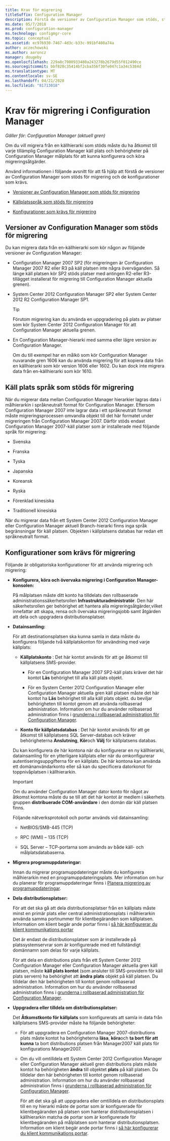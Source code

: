 ```yaml
---
title: Krav för migrering
titleSuffix: Configuration Manager
description: Förstå de versioner av Configuration Manager som stöds, stöd för käll plats språk som stöds och konfigurationer som krävs för migrering.
ms.date: 05/7/2018
ms.prod: configuration-manager
ms.technology: configmgr-core
ms.topic: conceptual
ms.assetid: ec976930-7467-4d3c-b33c-991bf408a74a
author: aczechowski
ms.author: aaroncz
manager: dougeby
ms.openlocfilehash: 229a8c7980933480a243278b2679d55f012490ce
ms.sourcegitcommit: bbf820c35414bf2cba356f30fe047c1a34c5384d
ms.translationtype: MT
ms.contentlocale: sv-SE
ms.lasthandoff: 04/21/2020
ms.locfileid: "81713018"
---
```

# <a name="prerequisites-for-migration-in-configuration-manager"></a>Krav för migrering i Configuration Manager

*Gäller för: Configuration Manager (aktuell gren)*

Om du vill migrera från en källhierarki som stöds måste du ha åtkomst till varje tillämplig Configuration Manager käll plats och behörigheter på Configuration Manager målplats för att kunna konfigurera och köra migreringsåtgärder.  

 Använd informationen i följande avsnitt för att få hjälp att förstå de versioner av Configuration Manager som stöds för migrering och de konfigurationer som krävs.  

-   [Versioner av Configuration Manager som stöds för migrering](#BKMK_SupportedMigrationVersions)  

-   [Källplatsspråk som stöds för migrering](#BKMK_SorceSiteLanguage)  

-   [Konfigurationer som krävs för migrering](#BKMK_Required_Configurations)  

##  <a name="versions-of-configuration-manager-that-are-supported-for-migration"></a><a name="BKMK_SupportedMigrationVersions"></a>Versioner av Configuration Manager som stöds för migrering  
 Du kan migrera data från en-källhierarki som kör någon av följande versioner av Configuration Manager:  

- Configuration Manager 2007 SP2 (för migreringen är Configuration Manager 2007 R2 eller R3 på käll platsen inte några överväganden. Så länge käll platsen kör SP2 stöds platser med antingen R2-eller R3-tillägget installerat för migrering till Configuration Manager aktuella grenen).  

- System Center 2012 Configuration Manager SP2 eller System Center 2012 R2 Configuration Manager SP1.  

  > [!TIP]  
  >  Förutom migrering kan du använda en uppgradering på plats av platser som kör System Center 2012 Configuration Manager för att Configuration Manager aktuella grenen.  

- En Configuration Manager-hierarki med samma eller lägre version av Configuration Manager.  

  Om du till exempel har en målkö som kör Configuration Manager nuvarande gren 1606 kan du använda migrering för att kopiera data från en källhierarki som kör version 1606 eller 1602. Du kan dock inte migrera data från en-källhierarki som kör 1610.  


##  <a name="source-site-languages-that-are-supported-for-migration"></a><a name="BKMK_SorceSiteLanguage"></a>Käll plats språk som stöds för migrering  
 När du migrerar data mellan Configuration Manager hierarkier lagras data i målhierarkin i språkneutralt format för Configuration Manager. Eftersom Configuration Manager 2007 inte lagrar data i ett språkneutralt format måste migreringsprocessen omvandla objekt till det här formatet under migreringen från Configuration Manager 2007. Därför stöds endast Configuration Manager 2007-käll platser som är installerade med följande språk för migrering:  

-   Svenska  

-   Franska  

-   Tyska  

-   Japanska  

-   Koreansk  

-   Ryska  

-   Förenklad kinesiska  

-   Traditionell kinesiska  

När du migrerar data från ett System Center 2012 Configuration Manager eller Configuration Manager aktuell Branch-hierarki finns inga språk begränsningar för käll platsen. Objekten i källplatsens databas har redan ett språkneutralt format.  

##  <a name="required-configurations-for-migration"></a><a name="BKMK_Required_Configurations"></a>Konfigurationer som krävs för migrering  
Följande är obligatoriska konfigurationer för att använda migrering och migrering:  

- **Konfigurera, köra och övervaka migrering i Configuration Manager-konsolen:**  

   På målplatsen måste ditt konto ha tilldelats den rollbaserade administrationssäkerhetsrollen **Infrastrukturadministratör**. Den här säkerhetsrollen ger behörighet att hantera alla migreringsåtgärder,vilket innefattar att skapa, rensa och övervaka migreringsjobb samt åtgärden att dela och uppgradera distributionsplatser.  

- **Datainsamling:**  

   För att destinationsplatsen ska kunna samla in data måste du konfigurera följande två källplatskonton för användning med varje källplats:  

  -   **Källplatskonto** : Det här kontot används för att ge åtkomst till källplatsens SMS-provider.  

      -   För en Configuration Manager 2007 SP2-käll plats kräver det här kontot **Läs** behörighet till alla käll plats objekt.  

      -   För en System Center 2012 Configuration Manager eller Configuration Manager aktuella gren käll platsen måste det här kontot ha **Läs** behörighet till alla käll plats objekt. du beviljar behörigheten till kontot genom att använda rollbaserad administration. Information om hur du använder rollbaserad administration finns i [grunderna i rollbaserad administration för Configuration Manager](../../core/understand/fundamentals-of-role-based-administration.md).  

  -   **Konto för källplatsdatabas** : Det här kontot används för att ge åtkomst till källplatsens SQL Server-databas och kräver behörigheterna **Anslutning**, **Kör**och **Välj** för källplatsens databas.  

  Du kan konfigurera de här kontona när du konfigurerar en ny källhierarki, datainsamling för en ytterligare källplats eller när du omkonfigurerar autentiseringsuppgifterna för en källplats. De här kontona kan använda ett domänanvändarkonto eller så kan du specificera datorkonot för toppnivåplatsen i källhierarkin.  

  > [!IMPORTANT]  
  >  Om du använder Configuration Manager dator konto för något av åtkomst kontona måste du se till att det här kontot är medlem i säkerhets gruppen **distribuerade COM-användare** i den domän där käll platsen finns.  

  Följande nätverksprotokoll och portar används vid datainsamling:  

  -   NetBIOS/SMB-445 (TCP)  

  -   RPC (WMI) – 135 (TCP)  

  -   SQL Server – TCP-portarna som används av både käll- och målplatsdatabaserna.  

- **Migrera programuppdateringar:**  

   Innan du migrerar programuppdateringar måste du konfigurera målhierarkin med en programuppdateringsplats. Mer information om hur du planerar för programuppdateringar finns i [Planera migrering av programuppdateringar](../../core/migration/planning-for-the-migration-of-objects.md#Plan_migrate_Software_updates).  

- **Dela distributionsplatser:**  

   För att det ska gå att dela distributionsplatser från en källplats måste minst en primär plats eller central administrationsplats i målhierarkin använda samma portnummer för klientbegäranden som källplatsen. Information om klient begär ande portar finns i [så här konfigurerar du klient kommunikations portar](../../core/clients/deploy/configure-client-communication-ports.md)  

   Det är endast de distributionsplatser som är installerade på platssystemservrar som är konfigurerade med ett fullständigt domännamn som delas för varje källplats.  

   För att dela en distributions plats från ett System Center 2012 Configuration Manager eller Configuration Manager aktuella gren käll platsen, måste **käll plats kontot** (som ansluter till SMS-providern för käll plats servern) ha behörighet att **ändra** **plats** objekt på käll platsen. Du tilldelar den här behörigheten till kontot genom rollbaserad administration. Information om hur du använder rollbaserad administration finns i [grunderna i rollbaserad administration för Configuration Manager](../../core/understand/fundamentals-of-role-based-administration.md).  


- **Uppgradera eller tilldela om distributionsplatser:**  

   Det **Åtkomstkonto för källplats** som konfigurerats att samla in data från källplatsens SMS-provider måste ha följande behörigheter:  

  - För att uppgradera en Configuration Manager 2007-distributions plats måste kontot ha behörigheterna **läsa**, **köra**och **ta bort** **för att kunna** ta bort distributions platsen från Manager2007 käll plats för konfigurations Manager2007.  

  - Om du vill omtilldela ett System Center 2012 Configuration Manager eller Configuration Manager aktuell gren distributions plats måste kontot ha behörigheten **ändra** till objektet **plats** på käll platsen. Du tilldelar den här behörigheten till kontot genom rollbaserad administration. Information om hur du använder rollbaserad administration finns i [grunderna i rollbaserad administration för Configuration Manager](../../core/understand/fundamentals-of-role-based-administration.md).  

    För att det ska gå att uppgradera eller omtilldela en distributionsplats till en ny hierarki måste de portar som är konfigurerade för klientbegäranden på platsen som hanterar distributionsplatsen i källhierarkin matcha de portar som är konfigurerade för klientbegäranden på målplatsen som hanterar distributionsplatsen. Information om klient begär ande portar finns i [så här konfigurerar du klient kommunikations portar](../../core/clients/deploy/configure-client-communication-ports.md).  

